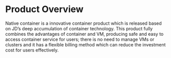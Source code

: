 
# Product Overview

Native container is a innovative container product which is released based on JD’s deep accumulation of container technology. This product fully combines the advantages of container and VM, producing safe and easy to access container service for users; there is no need to manage VMs or clusters and it has a flexible billing method which can reduce the investment cost for users effectively.
